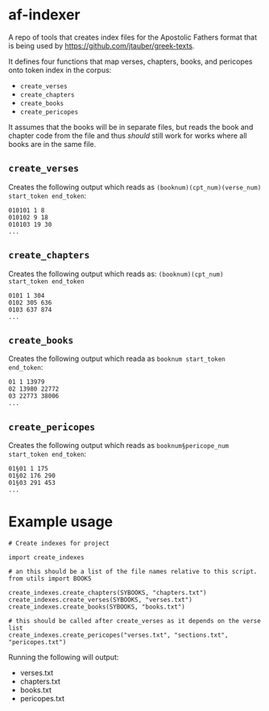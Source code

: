 # af-indexer

A repo of tools that creates index files for the Apostolic Fathers format that is being used by <https://github.com/jtauber/greek-texts>.

It defines four functions that map verses, chapters, books, and pericopes onto token index in the corpus:

* `create_verses`
* `create_chapters`
* `create_books`
* `create_pericopes`

It assumes that the books will be in separate files, but reads the book and chapter code from the file and thus *should* still work for works where all books are in the same file.

## `create_verses`

Creates the following output which reads as `(booknum)(cpt_num)(verse_num) start_token end_token`:

```
010101 1 8
010102 9 18
010103 19 30
...
```
## `create_chapters`

Creates the following output which reads as: `(booknum)(cpt_num) start_token end_token`


```
0101 1 304
0102 305 636
0103 637 874
...
```


## `create_books`

Creates the following output which reada as `booknum start_token end_token`:

```
01 1 13979
02 13980 22772
03 22773 38006
...
```


## `create_pericopes`

Creates the following output which reads as `booknum§pericope_num start_token end_token`:

```
01§01 1 175
01§02 176 290
01§03 291 453
...
```




# Example usage

```
# Create indexes for project

import create_indexes

# an this should be a list of the file names relative to this script.
from utils import BOOKS

create_indexes.create_chapters(SYBOOKS, "chapters.txt")
create_indexes.create_verses(SYBOOKS, "verses.txt")
create_indexes.create_books(SYBOOKS, "books.txt")

# this should be called after create_verses as it depends on the verse list
create_indexes.create_pericopes("verses.txt", "sections.txt", "pericopes.txt")
```

Running the following will output:

* verses.txt
* chapters.txt
* books.txt
* pericopes.txt

